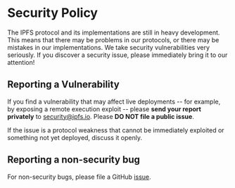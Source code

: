 # Security Policy

The IPFS protocol and its implementations are still in heavy development. This
means that there may be problems in our protocols, or there may be mistakes in
our implementations. We take security
vulnerabilities very seriously. If you discover a security issue, please immediately bring
it to our attention!

## Reporting a Vulnerability

If you find a vulnerability that may affect live deployments -- for example, by
exposing a remote execution exploit -- please **send your report privately** to
security@ipfs.io. Please **DO NOT file a public issue**.

If the issue is a protocol weakness that cannot be immediately exploited or
something not yet deployed, discuss it openly.

## Reporting a non-security bug

For non-security bugs, please file a GitHub [issue](https://github.com/ipfs/ipfs-desktop/issues/new/choose).
